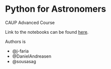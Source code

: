 Python for Astronomers
======================

CAUP Advanced Course

Link to the notebooks can be found [here](http://nbviewer.ipython.org/github/j-faria/python-for-astronomers/tree/master/notebooks/).

Authors is
   - @j-faria
   - @DanielAndreasen
   - @sousasag
